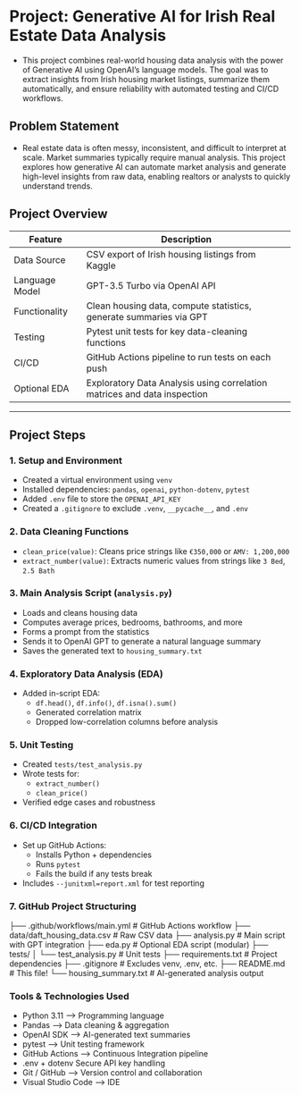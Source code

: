 #  Project: Generative AI for Irish Real Estate Data Analysis
- This project combines real-world housing data analysis with the power of Generative AI using OpenAI’s language models. The goal was to extract insights from Irish housing market listings, summarize them automatically, and ensure reliability with automated testing and CI/CD workflows.

## Problem Statement
- Real estate data is often messy, inconsistent, and difficult to interpret at scale. Market summaries typically require manual analysis. This project explores how generative AI can automate market analysis and generate high-level insights from raw data, enabling realtors or analysts to quickly understand trends.


## Project Overview

| Feature                     | Description                                                                 |
|----------------------------|-----------------------------------------------------------------------------|
| Data Source                | CSV export of Irish housing listings from Kaggle                           |
| Language Model             | GPT-3.5 Turbo via OpenAI API                                                |
| Functionality              | Clean housing data, compute statistics, generate summaries via GPT          |
| Testing                    | Pytest unit tests for key data-cleaning functions                           |
| CI/CD                      | GitHub Actions pipeline to run tests on each push                           |
| Optional EDA               | Exploratory Data Analysis using correlation matrices and data inspection    |

---

## Project Steps

### 1. **Setup and Environment**
- Created a virtual environment using `venv`
- Installed dependencies: `pandas`, `openai`, `python-dotenv`, `pytest`
- Added `.env` file to store the `OPENAI_API_KEY`
- Created a `.gitignore` to exclude `.venv`, `__pycache__`, and `.env`

### 2. **Data Cleaning Functions**
- `clean_price(value)`: Cleans price strings like `€350,000` or `AMV: 1,200,000`
- `extract_number(value)`: Extracts numeric values from strings like `3 Bed`, `2.5 Bath`

### 3. **Main Analysis Script (`analysis.py`)**
- Loads and cleans housing data
- Computes average prices, bedrooms, bathrooms, and more
- Forms a prompt from the statistics
- Sends it to OpenAI GPT to generate a natural language summary
- Saves the generated text to `housing_summary.txt`

### 4. **Exploratory Data Analysis (EDA)**
- Added in-script EDA:  
  - `df.head()`, `df.info()`, `df.isna().sum()`
  - Generated correlation matrix
  - Dropped low-correlation columns before analysis

### 5. **Unit Testing**
- Created `tests/test_analysis.py`
- Wrote tests for:
  - `extract_number()`
  - `clean_price()`
- Verified edge cases and robustness

### 6. **CI/CD Integration**
- Set up GitHub Actions:
  - Installs Python + dependencies
  - Runs `pytest`
  - Fails the build if any tests break
- Includes `--junitxml=report.xml` for test reporting

### 7. **GitHub Project Structuring**

├── .github/workflows/main.yml # GitHub Actions workflow
├── data/daft_housing_data.csv # Raw CSV data
├── analysis.py # Main script with GPT integration
├── eda.py # Optional EDA script (modular)
├── tests/
│ └── test_analysis.py # Unit tests
├── requirements.txt # Project dependencies
├── .gitignore # Excludes venv, .env, etc.
├── README.md # This file!
└── housing_summary.txt # AI-generated analysis output

### Tools & Technologies Used
- Python 3.11 --> Programming language
- Pandas --> Data cleaning & aggregation
- OpenAI SDK --> AI-generated text summaries
- pytest --> Unit testing framework
- GitHub Actions  --> Continuous Integration pipeline
- .env + dotenv	Secure API key handling
- Git / GitHub	--> Version control and collaboration
- Visual Studio Code  --> IDE




